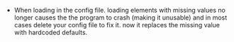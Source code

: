 * When loading in the config file. loading elements with missing values no longer causes the the program to crash (making it unusable) and in most cases delete your config file to fix it. now it replaces the missing value with hardcoded defaults.